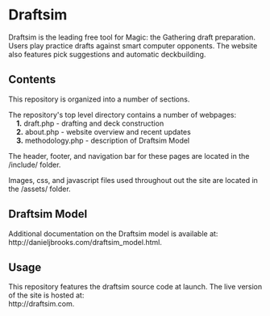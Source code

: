 <h1>Draftsim</h1>

<p> Draftsim is the leading free tool for Magic: the Gathering draft preparation. 
  Users play practice drafts against smart computer opponents. 
  The website also features pick suggestions and automatic deckbuilding. 
</p>

<h2> Contents </h2>
<p> This repository is organized into a number of sections. </p>
<p>
  The repository's top level directory contains a number of webpages:<br>
  &nbsp;&nbsp;&nbsp;&nbsp;<b>1.</b> draft.php - drafting and deck construction <br>
  &nbsp;&nbsp;&nbsp;&nbsp;<b>2.</b> about.php - website overview and recent updates <br>
  &nbsp;&nbsp;&nbsp;&nbsp;<b>3.</b> methodology.php - description of Draftsim Model <br> 
</p>
<p>
  The header, footer, and navigation bar for these pages are located in the /include/ folder.
</p>
<p>
  Images, css, and javascript files used throughout out the site are located in the /assets/ folder.  
</p>

<h2> Draftsim Model </h2>
<p>
  Additional documentation on the Draftsim model is available at: <br>
  http://danieljbrooks.com/draftsim_model.html.
</p>

<h2> Usage </h2>
<p> This repository features the draftsim source code at launch. 
  The live version of the site is hosted at: <br>
  http://draftsim.com.
</p>
